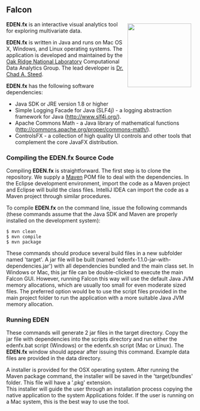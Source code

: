 ## Falcon

<img src="images/EDENfx-trans.png.png" width="170" align="right" hspace="10" vspace="6">

**EDEN.fx** is an interactive visual analytics tool for exploring multivariate data.

**EDEN.fx** is written in Java and runs on Mac OS X, Windows, and Linux operating systems.
 The application is developed and maintained by the [Oak Ridge National Laboratory](http://www.ornl.gov)
 Computational Data Analytics Group.  The lead developer is [Dr. Chad A. Steed](http://csteed.com/).

**EDEN.fx** has the following software dependencies:
* Java SDK or JRE version 1.8 or higher
* Simple Logging Facade for Java (SLF4j) - a logging abstraction framework for Java (http://www.slf4j.org/).
* Apache Commons Math - a Java library of mathematical functions (http://commons.apache.org/proper/commons-math/).
* ControlsFX - a collection of high quality UI controls and other tools that complement the core JavaFX distribution.

### Compiling the EDEN.fx Source Code

Compiling **EDEN.fx** is straightforward.  The first step is to clone the repository.  We supply a [Maven](http://maven.apache.org/)
POM file to deal with the dependencies.  In the Eclipse development environment, import the code as a Maven project and
Eclipse will build the class files.  IntelliJ IDEA can import the code as a Maven project through similar procedures.

To compile **EDEN.fx** on the command line, issue the following commands (these commands assume that the Java SDK and
Maven are properly installed on the development system):

```
$ mvn clean
$ mvn compile
$ mvn package
```

These commands should produce several build files in a new subfolder named 'target'.  A jar file will be built
(named 'edenfx-1.1.0-jar-with-dependencies.jar') with all dependencies bundled and the main class set.  In Windows or 
Mac, this jar file can be double-clicked to execute the main Falcon GUI.  However, running Falcon this way will use the 
default Java JVM memory allocations, which are usually too small for even moderate sized files.  The preferred option 
would be to use the script files provided in the main project folder to run the application with a more suitable Java 
JVM memory allocation.

### Running EDEN

These commands will generate 2 jar files in the target directory.  Copy the jar file with dependencies into the scripts 
directory and run either the edenfx.bat script (Windows) or the edenfx.sh script (Mac or Linux).  The **EDEN.fx** window 
should appear after issuing this command.  Example data files are provided in the data directory.  

A installer is provided for the OSX operating system.  After running the Maven package command, the installer will be 
saved in the 'target/bundles' folder.  This file will have a '.pkg' extension.  
This installer will guide the user through an installation 
process copying the native application to the system Applications folder.  If the user is running on a Mac system, this 
is the best way to use the tool.
